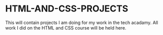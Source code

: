 # HTML-AND-CSS-PROJECTS
This will contain projects I am doing for my work in the tech acadamy. All work I did on the HTML and CSS course will be held here.
